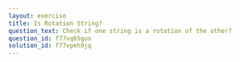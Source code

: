 ```yaml
---
layout: exercise
title: Is Rotation String?
question_text: Check if one string is a rotation of the other?
question_id: f77vq65guo
solution_id: f77vpeh9jq
---
```

